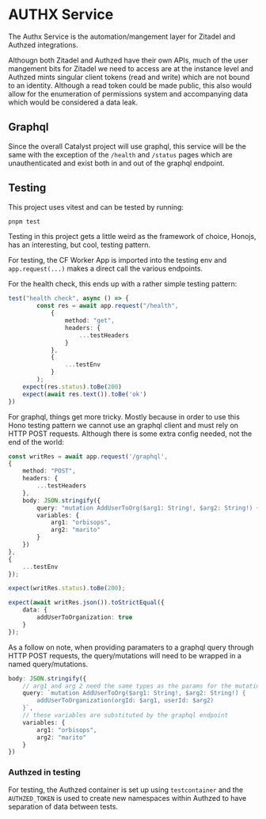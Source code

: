 # AUTHX Service

The Authx Service is the automation/mangement layer for Zitadel and Authzed integrations.

Althougn both Zitadel and Authzed have their own APIs, much of the user mangement bits for Zitadel we need 
to access are at the instance level and Authzed mints singular client tokens (read and write) which are not bound
to an identity. Although a read token could be made public, this also would allow for the enumeration of permissions system
and accompanying data which would be considered a data leak.

## Graphql

Since the overall Catalyst project will use graphql, this service will be the same with the exception of
the `/health` and `/status` pages which are unauthenticated and exist both in and out of the graphql endpoint.

## Testing

This project uses vitest and can be tested by running:

```bash
pnpm test
```

Testing in this project gets a little weird as the framework of choice, Honojs, has an interesting, but cool, testing pattern.

For testing, the CF Worker App is imported into the testing env and `app.request(...)` makes a direct call the various endpoints.

For the health check, this ends up with a rather simple testing pattern:

```ts
test("health check", async () => {
        const res = await app.request("/health",
            {
                method: "get",
                headers: {
                    ...testHeaders
                }
            },
            {
                ...testEnv
            }
        );
    expect(res.status).toBe(200)
    expect(await res.text()).toBe('ok')
})
```

For graphql, things get more tricky. Mostly because in order to use this Hono testing pattern we cannot use an graphql client and must rely on HTTP POST requests.
Although there is some extra config needed, not the end of the world:

```ts
const writRes = await app.request('/graphql',
{
    method: "POST",
    headers: {
        ...testHeaders
    },
    body: JSON.stringify({
        query: "mutation AddUserToOrg($arg1: String!, $arg2: String!) {addUserToOrganization(orgId: $arg1, userId: $arg2)}",
        variables: {
            arg1: "orbisops",
            arg2: "marito"
        }
    })
},
{
    ...testEnv
});

expect(writRes.status).toBe(200);

expect(await writRes.json()).toStrictEqual({
    data: {
        addUserToOrganization: true
    }
});
```

As a follow on note, when providing paramaters to a graphql query through HTTP POST requests, the query/mutations will need to be wrapped in a named query/mutations.

```ts
body: JSON.stringify({
    // arg1 and arg 2 need the same types as the params for the mutation
    query: `mutation AddUserToOrg($arg1: String!, $arg2: String!) {
        addUserToOrganization(orgId: $arg1, userId: $arg2)
    }`,
    // these variables are substituted by the graphql endpoint
    variables: {
        arg1: "orbisops",
        arg2: "marito"
    }
})

```

### Authzed in testing

For testing, the Authzed container is set up using `testcontainer` and the `AUTHZED_TOKEN` is used to create new namespaces
within Authzed to have separation of data between tests.